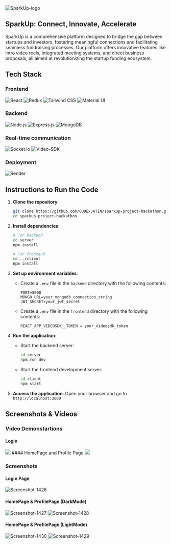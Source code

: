 <img src="https://i.ibb.co/X89wJkj/Untitled-design-1.png" alt="SparkUp-logo"/>

## SparkUp: Connect, Innovate, Accelerate

SparkUp is a comprehensive platform designed to bridge the gap between startups and investors, fostering meaningful connections and facilitating seamless fundraising processes. Our platform offers innovative features like intro video reels, integrated meeting systems, and direct business proposals, all aimed at revolutionizing the startup funding ecosystem.

## Tech Stack
### Frontend
![React](https://img.shields.io/badge/React-20232A?style=for-the-badge&logo=react&logoColor=61DAFB)
![Redux](https://img.shields.io/badge/Redux-764ABC?style=for-the-badge&logo=redux&logoColor=white)
![Tailwind CSS](https://img.shields.io/badge/Tailwind_CSS-38B2AC?style=for-the-badge&logo=tailwind-css&logoColor=white)
![Material UI](https://img.shields.io/badge/Material--UI-0081CB?style=for-the-badge&logo=material-ui&logoColor=white)

### Backend
![Node.js](https://img.shields.io/badge/Node.js-339933?style=for-the-badge&logo=nodedotjs&logoColor=white)
![Express.js](https://img.shields.io/badge/Express.js-000000?style=for-the-badge&logo=express&logoColor=white)
![MongoDB](https://img.shields.io/badge/MongoDB-4EA94B?style=for-the-badge&logo=mongodb&logoColor=white)

### Real-time communication
![Socket.io](https://img.shields.io/badge/Socket.io-010101?style=for-the-badge&logo=socket.io&logoColor=white)
![Video-SDK](https://img.shields.io/badge/Video--SDK-007ACC?style=for-the-badge&logo=azure&logoColor=white)

### Deployment
![Render](https://img.shields.io/badge/Render-0099E5?style=for-the-badge&logo=render&logoColor=white)

## Instructions to Run the Code

1. **Clone the repository**:
    ```bash
    git clone https://github.com/CODExJATIN/sparkup-project-hackathon.git
    cd sparkup-project-hackathon
    ```

2. **Install dependencies**:
    ```bash
    # For backend
    cd server
    npm install

    # For frontend
    cd ../client
    npm install
    ```

3. **Set up environment variables**:
    - Create a `.env` file in the `backend` directory with the following contents:
        ```env
        PORT=5000
        MONGO_URL=your_mongodb_connection_string
        JWT_SECRET=your_jwt_secret
        ```
    - Create a `.env` file in the `frontend` directory with the following contents:
        ```env
        REACT_APP_VIDEOSDK__TOKEN = your_videosdk_token
        ```

4. **Run the application**:
    - Start the backend server:
        ```bash
        cd server
        npm run dev
        ```
    - Start the frontend development server:
        ```bash
        cd client
        npm start
        ```

5. **Access the application**:
    Open your browser and go to `http://localhost:3000`

## Screenshots & Videos

### Video Demonstartions

#### Login
<img src="https://media1.giphy.com/media/v1.Y2lkPTc5MGI3NjExanlzdTA5d2cyN2Z3eDJnbXRlZnQwdmNhaDRqcnJ2cWFyNTJnMTRqdSZlcD12MV9pbnRlcm5hbF9naWZfYnlfaWQmY3Q9Zw/8EUprheyLn9wBq8CmN/giphy.gif"/>
#### HomePage and Profile Page
<img src="https://media4.giphy.com/media/v1.Y2lkPTc5MGI3NjExbHVxYm4zZ3hxaWI5anV1cXIyMnV5Y2cxM2lmZHRjMGl0Ymh2dnB1YiZlcD12MV9pbnRlcm5hbF9naWZfYnlfaWQmY3Q9Zw/rwJK29UDWbWIAUD2MR/giphy.gif"/>

### Screenshots
#### Login Page
<img src="https://i.ibb.co/z8ydDdr/Screenshot-1426.png" alt="Screenshot-1426" border="0">

#### HomePage & ProfilePage (DarkMode)
<img src="https://i.ibb.co/gt9kJm3/Screenshot-1427.png" alt="Screenshot-1427" border="0">
<img src="https://i.ibb.co/Vx9V775/Screenshot-1428.png" alt="Screenshot-1428" border="0">

#### HomePage & ProfilePage (LightMode)
<img src="https://i.ibb.co/s1FYn5q/Screenshot-1430.png" alt="Screenshot-1430" border="0">
<img src="https://i.ibb.co/cv7Td3x/Screenshot-1429.png" alt="Screenshot-1429" border="0">

